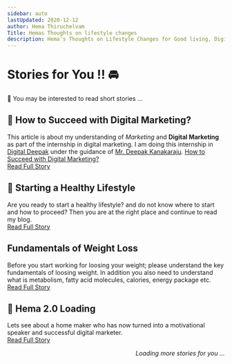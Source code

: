 ```yaml
---
sidebar: auto
lastUpdated: 2020-12-12
author: Hema Thiruchelvam
Title: Hemas Thoughts on lifestyle changes
description: Hema's Thoughts on Lifestyle Changes for Good living, Digital Marketing strategies to apply for your business growth
---
```


# Stories for You !!   :oncoming_automobile:

:statue_of_liberty: You may be interested to read short stories ...

 ## :rocket: How to Succeed with Digital Marketing?

This article is about my understanding of *Marketing* and **Digital Marketing** as part of the internship in digital marketing. I am doing this internship in [Digital Deepak](https://digitaldeepak.com/) under the guidance of [Mr. Deepak Kanakaraju](https://www.linkedin.com/in/deepakkanakaraju/).
[How to Succeed with Digital Marketing?](https://medium.com/@hema.thiruchelvam07/how-to-succeed-with-digital-marketing-75f0b2fddc78/)
<br/>[Read Full Story](story1)

## :pushpin: Starting a Healthy Lifestyle

Are you ready to start a healthy lifestyle? and do not know where to start and how to proceed? Then you are at the right place and continue to read my blog.
</br>[Read Full Story](story2)

## Fundamentals of Weight Loss

Before you start working for loosing your weight; please understand the key fundamentals of loosing weight.
In addition you also need to understand what is metabolism, fatty acid molecules, calories, energy package etc.
<br/>[Read Full Story](story4)

## :butterfly: Hema 2.0 Loading 

Lets see about a home maker who has now turned into a motivational speaker and successful digital marketer.
<br/>[Read Full Story](story3)

<div style="text-align: right"><i>Loading more stories for you ...</i></div>
